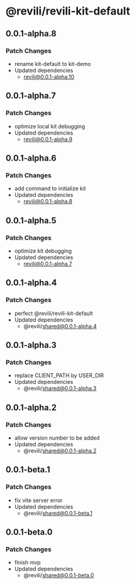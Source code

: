 # @revili/revili-kit-default

## 0.0.1-alpha.8

### Patch Changes

- rename kit-default to kit-demo
- Updated dependencies
  - revili@0.0.1-alpha.10

## 0.0.1-alpha.7

### Patch Changes

- optimize local kit debugging
- Updated dependencies
  - revili@0.0.1-alpha.9

## 0.0.1-alpha.6

### Patch Changes

- add command to initialize kit
- Updated dependencies
  - revili@0.0.1-alpha.8

## 0.0.1-alpha.5

### Patch Changes

- optimize kit debugging
- Updated dependencies
  - revili@0.0.1-alpha.7

## 0.0.1-alpha.4

### Patch Changes

- perfect @revili/revili-kit-default
- Updated dependencies
  - @revili/shared@0.0.1-alpha.4

## 0.0.1-alpha.3

### Patch Changes

- replace CLIENT_PATH by USER_DIR
- Updated dependencies
  - @revili/shared@0.0.1-alpha.3

## 0.0.1-alpha.2

### Patch Changes

- allow version number to be added
- Updated dependencies
  - @revili/shared@0.0.1-alpha.2

## 0.0.1-beta.1

### Patch Changes

- fix vite server error
- Updated dependencies
  - @revili/shared@0.0.1-beta.1

## 0.0.1-beta.0

### Patch Changes

- finish mvp
- Updated dependencies
  - @revili/shared@0.0.1-beta.0
